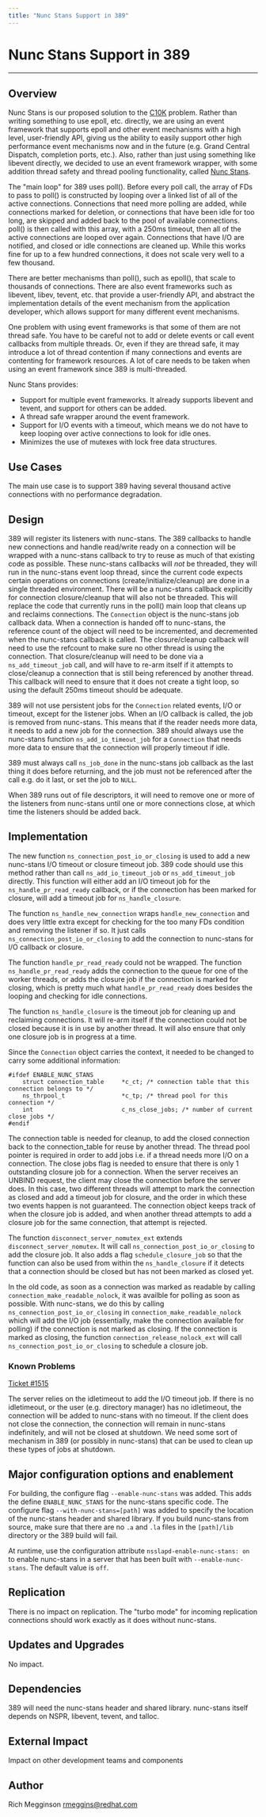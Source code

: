 ```yaml
---
title: "Nunc Stans Support in 389"
---
```


# Nunc Stans Support in 389
---------------------------

Overview
--------

Nunc Stans is our proposed solution to the
[C10K](http://www.kegel.com/c10k.html "C10K") problem.  Rather than writing
something to use epoll, etc. directly, we are using an event framework that
supports epoll and other event mechanisms with a high level, user-friendly API,
giving us the ability to easily support other high performance event mechanisms
now and in the future (e.g. Grand Central Dispatch, completion ports, etc.).
Also, rather than just using something like libevent directly, we decided to
use an event framework wrapper, with some addition thread safety and thread
pooling functionality, called [Nunc Stans](https://pagure.io/nunc-stans
"Nunc Stans").

The "main loop" for 389 uses poll().  Before every poll call, the array of FDs
to pass to poll() is constructed by looping over a linked list of all of the
active connections.  Connections that need more polling are added, while
connections marked for deletion, or connections that have been idle for too
long, are skipped and added back to the pool of available connections.
poll() is then called with this array, with a 250ms timeout, then all of the
active connections are looped over again.  Connections that have I/O are
notified, and closed or idle connections are cleaned up.  While this works fine
for up to a few hundred connections, it does not scale very well to a few
thousand.

There are better mechanisms than poll(), such as epoll(), that scale to
thousands of connections.  There are also event frameworks such as libevent,
libev, tevent, etc. that provide a user-friendly API, and abstract the
implementation details of the event mechanism from the application developer,
which allows support for many different event mechanisms.

One problem with using event frameworks is that some of them are not thread
safe.  You have to be careful not to add or delete events or call event
callbacks from multiple threads.  Or, even if they are thread safe, it may
introduce a lot of thread contention if many connections and events are
contenting for framework resources.  A lot of care needs to be taken when using
an event framework since 389 is multi-threaded.

Nunc Stans provides:

-   Support for multiple event frameworks.  It already supports libevent and
    tevent, and support for others can be added.
-   A thread safe wrapper around the event framework.
-   Support for I/O events with a timeout, which means we do not have to keep
looping over active connections to look for idle ones.
-   Minimizes the use of mutexes with lock free data structures.

Use Cases
---------

The main use case is to support 389 having several thousand active connections
with no performance degradation.

Design
------

389 will register its listeners with nunc-stans.  The 389 callbacks to handle
new connections and handle read/write ready on a connection will be wrapped
with a nunc-stans callback to try to reuse as much of that existing
code as possible.  These nunc-stans callbacks will _not_ be threaded, they will
run in the nunc-stans event loop thread, since the current code expects certain
operations on connections (create/initialize/cleanup) are done in a single
threaded environment.  There will be a nunc-stans callback explicitly for
connection closure/cleanup that will also not be threaded.  This will replace
the code that currently runs in the poll() main loop that cleans up and
reclaims connections.  The `Connection` object is the nunc-stans job callback
data.  When a connection is handed off to nunc-stans, the reference count of
the object will need to be incremented, and decremented when the nunc-stans
callback is called.  The closure/cleanup callback will need to use the refcount
to make sure no other thread is using the connection.  That closure/cleanup
will need to be done via a `ns_add_timeout_job` call, and will have to re-arm
itself if it attempts to close/cleanup a connection that is still being
referenced by another thread.  This callback will need to ensure that it does
not create a tight loop, so using the default 250ms timeout should be
adequate.

389 will not use persistent jobs for the `Connection` related events, I/O or
timeout, except for the listener jobs.  When an I/O callback is called, the job
is removed from nunc-stans.  This means that if the reader needs more data, it
needs to add a new job for the connection.  389 should always use the
nunc-stans function `ns_add_io_timeout_job` for a `Connection` that needs more
data to ensure that the connection will properly timeout if idle.

389 must always call `ns_job_done` in the nunc-stans job callback as the last
thing it does before returning, and the job must not be referenced after the
call e.g. do it last, or set the job to `NULL`.

When 389 runs out of file descriptors, it will need to remove one or more of
the listeners from nunc-stans until one or more connections close, at which
time the listeners should be added back.

Implementation
--------------

The new function `ns_connection_post_io_or_closing` is used to add a new
nunc-stans I/O timeout or closure timeout job.  389 code should use this method
rather than call `ns_add_io_timeout_job` or `ns_add_timeout_job` directly.
This function will either add an I/O timeout job for the
`ns_handle_pr_read_ready` callback, or if the connection has been marked for
closure, will add a timeout job for `ns_handle_closure`.

The function `ns_handle_new_connection` wraps `handle_new_connection` and does
very little extra except for checking for the too many FDs condition and
removing the listener if so.  It just calls `ns_connection_post_io_or_closing`
to add the connection to nunc-stans for I/O callback or closure.

The function `handle_pr_read_ready` could not be wrapped.  The function
`ns_handle_pr_read_ready` adds the connection to the queue for one of the
worker threads, or adds the closure job if the connection is marked for
closing, which is pretty much what `handle_pr_read_ready` does besides the
looping and checking for idle connections.

The function `ns_handle_closure` is the timeout job for cleaning up and
reclaiming connections.  It will re-arm itself if the connection could not be
closed because it is in use by another thread.  It will also ensure that only
one closure job is in progress at a time.

Since the `Connection` object carries the context, it needed to be changed to
carry some additional information:

    #ifdef ENABLE_NUNC_STANS
        struct connection_table     *c_ct; /* connection table that this connection belongs to */
        ns_thrpool_t                *c_tp; /* thread pool for this connection */
        int                         c_ns_close_jobs; /* number of current close jobs */
    #endif

The connection table is needed for cleanup, to add the closed connection back
to the connection_table for reuse by another thread.  The thread pool pointer
is required in order to add jobs i.e. if a thread needs more I/O on a
connection.  The close jobs flag is needed to ensure that there is only 1
outstanding closure job for a connection.  When the server receives an UNBIND
request, the client may close the connection before the server does.  In this
case, two different threads will attempt to mark the connection as closed and
add a timeout job for closure, and the order in which these two events happen
is not guaranteed.  The connection object keeps track of when the closure job
is added, and when another thread attempts to add a closure job for the same
connection, that attempt is rejected.

The function `disconnect_server_nomutex_ext` extends
`disconnect_server_nomutex`.  It will call `ns_connection_post_io_or_closing`
to add the closure job.  It also adds a flag `schedule_closure_job` so that the
function can also be used from within the `ns_handle_closure` if it detects
that a connection should be closed but has not been marked as closed yet.

In the old code, as soon as a connection was marked as readable by calling
`connection_make_readable_nolock`, it was availble for polling as soon as
possible.  With nunc-stans, we do this by calling
`ns_connection_post_io_or_closing` in `connection_make_readable_nolock` which
will add the I/O job (essentially, make the connection available for polling)
if the connection is not marked as closing.  If the connection is marked as
closing, the function `connection_release_nolock_ext` will call
`ns_connection_post_io_or_closing` to schedule a closure job.

### Known Problems

[Ticket #1515](https://github.com/389ds/389-ds-base/issues/1515")

The server relies on the idletimeout to add the I/O timeout job.  If there is
no idletimeout, or the user (e.g. directory manager) has no idletimeout, the
connection will be added to nunc-stans with no timeout.  If the client does not
close the connection, the connection will remain in nunc-stans indefinitely,
and will not be closed at shutdown.  We need some sort of mechanism in 389 (or
possibly in nunc-stans) that can be used to clean up these types of jobs at
shutdown.

Major configuration options and enablement
------------------------------------------

For building, the configure flag `--enable-nunc-stans` was added.  This adds
the define `ENABLE_NUNC_STANS` for the nunc-stans specific code.  The configure
flag `--with-nunc-stans=[path]` was added to specify the location of the
nunc-stans header and shared library.  If you build nunc-stans from source,
make sure that there are no `.a` and `.la` files in the `[path]/lib` directory
or the 389 build will fail.

At runtime, use the configuration attribute `nsslapd-enable-nunc-stans: on` to
enable nunc-stans in a server that has been built with `--enable-nunc-stans`.
The default value is `off`.

Replication
-----------

There is no impact on replication.  The "turbo mode" for incoming replication
connections should work exactly as it does without nunc-stans.

Updates and Upgrades
--------------------

No impact.

Dependencies
------------

389 will need the nunc-stans header and shared library.  nunc-stans itself
depends on NSPR, libevent, tevent, and talloc.

External Impact
---------------

Impact on other development teams and components

Author
------

Rich Megginson rmeggins@redhat.com
